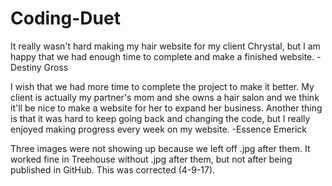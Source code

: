 # Coding-Duet


It really wasn't hard making my hair website for my client Chrystal, but I am happy that we had enough time to complete and make a finished website.  -Destiny Gross



I wish that we had more time to complete the project to make it better. My client is actually my partner's mom and she owns a hair salon and we think it'll be nice to make a website for her to expand her business. Another thing is that it was hard to keep going back and changing the code, but I really enjoyed making progress every week on my website.   -Essence Emerick



Three images were not showing up because we left off .jpg after them.  It worked fine in Treehouse without .jpg after them, but not after being published in GitHub.  This was corrected (4-9-17).
